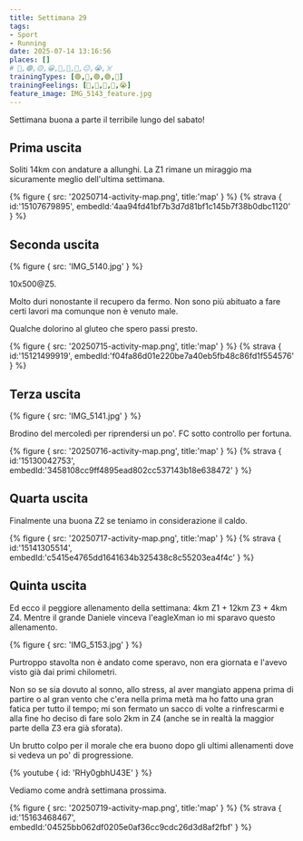 ```yaml
---
title: Settimana 29
tags:
- Sport
- Running
date: 2025-07-14 13:16:56
places: []
# 🔴,🟢,🟡,😀,🙁,🫤,🙂,😐,😭,☠️
trainingTypes: [🟢,🔴,🟢,🟢,🔴]
trainingFeelings: [🙂,🙂,🫤,🙂,😭]
feature_image: IMG_5143_feature.jpg
---
```

Settimana buona a parte il terribile lungo del sabato!
<!--more-->

## Prima uscita

Soliti 14km con andature a allunghi. La Z1 rimane un miraggio ma sicuramente meglio dell'ultima settimana.

{% figure { src: '20250714-activity-map.png', title:'map' } %}
{% strava { id:'15107679895', embedId:'4aa94fd41bf7b3d7d81bf1c145b7f38b0dbc1120' } %}
## Seconda uscita
{% figure { src: 'IMG_5140.jpg' } %}

10x500@Z5.

Molto duri nonostante il recupero da fermo. Non sono più abituato a fare certi lavori ma comunque non è venuto male.

Qualche dolorino al gluteo che spero passi presto.

{% figure { src: '20250715-activity-map.png', title:'map' } %}
{% strava { id:'15121499919', embedId:'f04fa86d01e220be7a40eb5fb48c86fd1f554576' } %}
## Terza uscita
{% figure { src: 'IMG_5141.jpg' } %}

Brodino del mercoledì per riprendersi un po'. FC sotto controllo per fortuna.

{% figure { src: '20250716-activity-map.png', title:'map' } %}
{% strava { id:'15130042753', embedId:'3458108cc9ff4895ead802cc537143b18e638472' } %}
## Quarta uscita

Finalmente una buona Z2 se teniamo in considerazione il caldo.

{% figure { src: '20250717-activity-map.png', title:'map' } %}
{% strava { id:'15141305514', embedId:'c5415e4765dd1641634b325438c8c55203ea4f4c' } %}
## Quinta uscita
Ed ecco il peggiore allenamento della settimana: 4km Z1 + 12km Z3 + 4km Z4.
Mentre il grande Daniele vinceva l'eagleXman io mi sparavo questo allenamento.

{% figure { src: 'IMG_5153.jpg' } %}

Purtroppo stavolta non è andato come speravo, non era giornata e l'avevo visto già dai primi chilometri.

Non so se sia dovuto al sonno, allo stress, al aver mangiato appena prima di partire o al gran vento che c'era nella prima metà ma ho fatto una gran fatica per tutto il tempo; mi son fermato un sacco di volte a rinfrescarmi e alla fine ho deciso di fare solo 2km in Z4 (anche se in realtà la maggior parte della Z3 era già sforata).

Un brutto colpo per il morale che era buono dopo gli ultimi allenamenti dove si vedeva un po' di progressione.

{% youtube { id: 'RHy0gbhU43E' } %}

Vediamo come andrà settimana prossima.

{% figure { src: '20250719-activity-map.png', title:'map' } %}
{% strava { id:'15163468467', embedId:'04525bb062df0205e0af36cc9cdc26d3d8af2fbf' } %}
